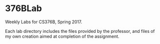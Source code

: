 # 376BLab

Weekly Labs for CS376B, Spring 2017. 

Each lab directory includes the files provided by the professor, and files of my own creation aimed at completion of the assignment.